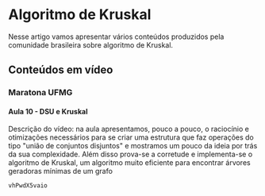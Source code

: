 # Algoritmo de Kruskal

Nesse artigo vamos apresentar vários conteúdos produzidos pela comunidade brasileira sobre algoritmo de Kruskal.

## Conteúdos em vídeo

### Maratona UFMG

#### Aula 10 - DSU e Kruskal

Descrição do vídeo: na aula apresentamos, pouco a pouco, o raciocínio e otimizações necessários para se criar uma estrutura que faz operações do tipo "união de conjuntos disjuntos" e mostramos um pouco da ideia por trás da sua complexidade. Além disso prova-se a corretude e implementa-se o algoritmo de Kruskal, um algoritmo muito eficiente para encontrar árvores geradoras mínimas de um grafo

```youtube
vhPwdX5vaio
```